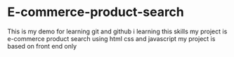 # E-commerce-product-search
This is my demo for learning git and github i learning this skills my project is e-commerce product search using html css and javascript my project is based on front end only 
